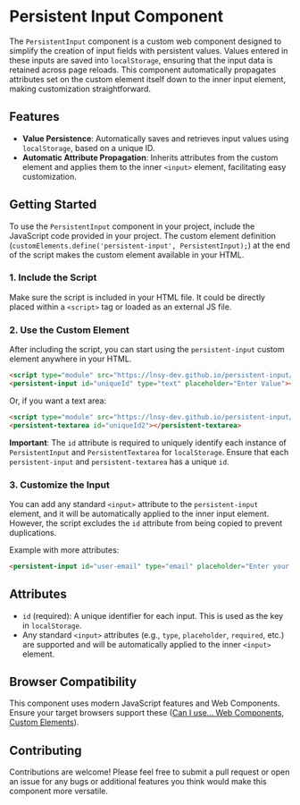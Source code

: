
# Persistent Input Component

The `PersistentInput` component is a custom web component designed to simplify the creation of input fields with persistent values. Values entered in these inputs are saved into `localStorage`, ensuring that the input data is retained across page reloads. This component automatically propagates attributes set on the custom element itself down to the inner input element, making customization straightforward.

## Features
- **Value Persistence**: Automatically saves and retrieves input values using `localStorage`, based on a unique ID.
- **Automatic Attribute Propagation**: Inherits attributes from the custom element and applies them to the inner `<input>` element, facilitating easy customization.

## Getting Started

To use the `PersistentInput` component in your project, include the JavaScript code provided in your project. The custom element definition (`customElements.define('persistent-input', PersistentInput);`) at the end of the script makes the custom element available in your HTML.

### 1. Include the Script
Make sure the script is included in your HTML file. It could be directly placed within a `<script>` tag or loaded as an external JS file.

### 2. Use the Custom Element
After including the script, you can start using the `persistent-input` custom element anywhere in your HTML.

```html
<script type="module" src="https://lnsy-dev.github.io/persistent-input/persistent-input.js"></script>
<persistent-input id="uniqueId" type="text" placeholder="Enter Value"></persistent-input>
```

Or, if you want a text area: 

```html
<script type="module" src="https://lnsy-dev.github.io/persistent-input/persistent-textarea.js"></script>
<persistent-textarea id="uniqueId2"></persistent-textarea>
```

**Important**: The `id` attribute is required to uniquely identify each instance of `PersistentInput` and `PersistentTextarea` for `localStorage`. Ensure that each `persistent-input` and `persistent-textarea` has a unique `id`.

### 3. Customize the Input

You can add any standard `<input>` attribute to the `persistent-input` element, and it will be automatically applied to the inner input element. However, the script excludes the `id` attribute from being copied to prevent duplications.

Example with more attributes:

```html
<persistent-input id="user-email" type="email" placeholder="Enter your email" required></persistent-input>
```

## Attributes

- `id` (required): A unique identifier for each input. This is used as the key in `localStorage`.
- Any standard `<input>` attributes (e.g., `type`, `placeholder`, `required`, etc.) are supported and will be automatically applied to the inner `<input>` element.

## Browser Compatibility

This component uses modern JavaScript features and Web Components. Ensure your target browsers support these ([Can I use... Web Components](https://caniuse.com/?search=Web%20Components), [Custom Elements](https://caniuse.com/?search=Custom%20Elements)).


## Contributing
Contributions are welcome! Please feel free to submit a pull request or open an issue for any bugs or additional features you think would make this component more versatile.

